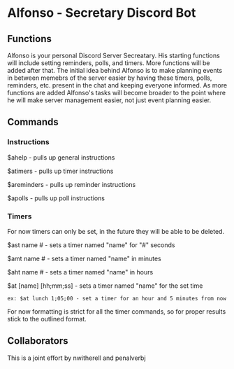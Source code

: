# Alfonso - Secretary Discord Bot

## Functions
Alfonso is your personal Discord Server Secreatary. His starting functions will include setting reminders, polls, and timers. More functions will be added after that. 
The initial idea behind Alfonso is to make planning events in between memebrs of the server easier by having these timers, polls, reminders, etc. present in the chat and keeping everyone informed.
As more functions are added Alfonso's tasks will become broader to the point where he will make server management easier, not just event planning easier.

## Commands
### Instructions
$ahelp - pulls up general instructions

$atimers - pulls up timer instructions 

$areminders - pulls up reminder instructions

$apolls - pulls up poll instructions

### Timers
For now timers can only be set, in the future they will be able to be deleted.

$ast name # - sets a timer named "name" for "#" seconds

$amt name # - sets a timer named "name" in minutes

$aht name # - sets a timer named "name" in hours

$at [name\] [hh;mm;ss] - sets a timer named "name" for the set time	

	ex: $at lunch 1;05;00 - set a timer for an hour and 5 minutes from now

For now formatting is strict for all the timer commands, so for proper results stick to the outlined format. 

## Collaborators
This is a joint effort by nwitherell and penalverbj
